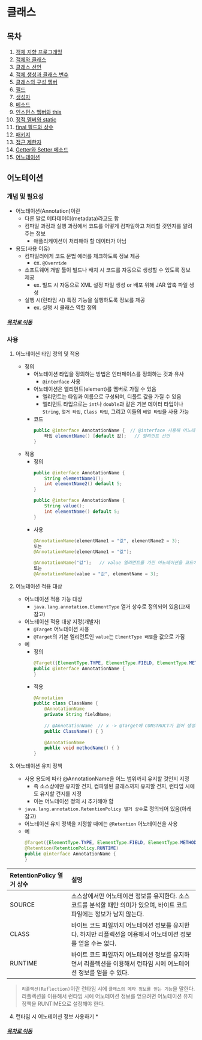 클래스
====

## 목차
1. [객체 지향 프로그래밍](#객체-지향-프로그래밍)
2. [객체와 클래스](#객체와-클래스)
3. [클래스 선언](#클래스-선언)
4. [객체 생성과 클래스 변수](#객체-생성과-클래스-변수)
5. [클래스의 구성 멤버](#클래스의-구성-멤버)
6. [필드](#필드)
7. [생성자](#생성자)
8. [메소드](#메소드)
9. [인스턴스 멤버와 this](#인스턴스-멤버와-this)
10. [정적 멤버와 static](#정적-멤버와-static)
11. [final 필드와 상수](#final-필드와-상수)
12. [패키지](#패키지)
13. [접근 제한자](#접근-제한자)
14. [Getter와 Setter 메소드](#getter와-setter-메소드)
15. [어노테이션](#어노테이션)

## 어노테이션

### 개념 및 필요성
* 어노테이션(Annotation)이란
	* 다른 말로 메타데이터(metadata)라고도 함
	* 컴파일 과정과 실행 과정에서 코드를 어떻게 컴파일하고 처리할 것인지를 알려주는 정보
		* 애플리케이션이 처리해야 할 데이터가 아님
* 용도(사용 이유)
	* 컴파일러에게 코드 문법 에러를 체크하도록 정보 제공
		* ex. `@Override`
	* 소프트웨어 개발 툴이 빌드나 배치 시 코드를 자동으로 생성할 수 있도록 정보 제공
		* ex. 빌드 시 자동으로 XML 설정 파일 생성 or 배포 위해 JAR 압축 파일 생성
	* 실행 시(런타임 시) 특정 기능을 실행하도록 정보를 제공
		* ex. 실행 시 클래스 역할 정의

##### [목차로 이동](#목차)

### 사용
1. 어노테이션 타입 정의 및 적용
	* 정의
		* 어노테이션 타입을 정의하는 방법은 인터페이스를 정의하는 것과 유사
			* `@interface` 사용
		* 어노테이션은 엘리먼트(element)를 멤버로 가질 수 있음
			* 엘리먼트는 타입과 이름으로 구성되며, 디폴트 값을 가질 수 있음
			* 엘리먼트 타입으로는 `int`나 `double`과 같은 기본 데이터 타입이나 `String`, `열거 타입`, `Class 타입`, 그리고 이들의 `배열 타입`을 사용 가능
		* 코드  
			```java
			public @interface AnnotationName {	// @interface 사용해 어노테이션 정의
				타입 elementName() [default 값];	// 엘리먼트 선언
			}
			```
	* 적용
		* 정의  
			```java
			public @interface AnnotationName {
				String elementName1();
				int elementName2() default 5;
			}
			
			public @interface AnnotationName {
				String value();
				int elementName() default 5;
			}
			```
		* 사용  
			```java
			@AnnotationName(elementName1 = "값", elementName2 = 3);
			또는
			@AnnotationName(elementName1 = "값");
			
			@AnnotationName("값");	// value 엘리먼트를 가진 어노테이션을 코드에서 적용할 때엔 값만 기술 가능(value 값으로 자동 설정됨)
			또는
			@AnnotationName(value = "값", elementName = 3);
			```

2. 어노테이션 적용 대상
	* 어노테이션 적용 가능 대상
		* `java.lang.annotation.ElementType` 열거 상수로 정의되어 있음(교재 참고)
	* 어노테이션 적용 대상 지정(개발자)
		* `@Target` 어노테이션 사용
		* `@Target`의 기본 엘리먼트인 `value`는 `ElmentType 배열`을 값으로 가짐
	* 예
		* 정의  
			```java
			@Target({ElementType.TYPE, ElementType.FIELD, ElementType.METHOD})
			public @interface AnnotationName {
			}
			```
		* 적용  
			```java
			@Annotation
			public class ClassName {
				@AnnotationName
				private String fieldName;
				
				// @AnnotationName	// x -> @Target에 CONSTRUCT가 없어 생성자는 적용 못함
				public ClassName() { }
				
				@AnnotationName
				public void methodName() { }
			}
			```

3. 어노테이션 유지 정책
	* 사용 용도에 따라 @AnnotationName을 어느 범위까지 유지할 것인지 지정
		* 즉 소스상에만 유지할 건지, 컴파일된 클래스까지 유지할 건지, 런타임 시에도 유지할 건지를 지정
		* 이는 어노테이션 정의 시 추가해야 함
	* `java.lang.annotation.RetentionPolicy 열거 상수`로 정의되어 있음(아래 참고)
	* 어노테이션 유지 정책을 지정할 때에는 `@Retention` 어노테이션을 사용
	* 예  
		```java
		@Target({ElementType.TYPE, ElementType.FIELD, ElementType.METHOD})
		@Retention(RetentionPolicy.RUNTIME)
		public @interface AnnotationName {
		}
		```

| RetentionPolicy 열거 상수 | 설명 |
| :-- | :-- |
| SOURCE | 소스상에서만 어노테이션 정보를 유지한다. 소스 코드를 분석할 때만 의미가 있으며, 바이트 코드 파일에는 정보가 남지 않는다. |
| CLASS | 바이트 코드 파일까지 어노테이션 정보를 유지한다. 하지만 리플렉션을 이용해서 어노테이션 정보를 얻을 수는 없다. | 
| RUNTIME | 바이트 코드 파일까지 어노테이션 정보를 유지하면서 리플렉션을 이용해서 런타임 시에 어노테이션 정보를 얻을 수 있다. |

> `리플렉션(Reflection)`이란 런타임 시에 `클래스의 메타 정보를 얻는 기능`을 말한다.  
> 리플렉션을 이용해서 런타임 시에 어노테이션 정보를 얻으려면 어노테이션 유지 정책을 RUNTIME으로 설정해야 한다.

4. 런타임 시 어노테이션 정보 사용하기
	* 

##### [목차로 이동](#목차)